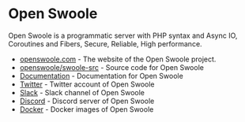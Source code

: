 # Open Swoole

Open Swoole is a programmatic server with PHP syntax and Async IO, Coroutines and Fibers, Secure, Reliable, High performance.

* [openswoole.com](https://openswoole.com) - The website of the Open Swoole project.
* [openswoole/swoole-src](https://github.com/openswoole/swoole-src) - Source code for Open Swoole
* [Documentation](https://openswoole.com/docs) - Documentation for Open Swoole
* [Twitter](https://twitter.com/openswoole) - Twitter account of Open Swoole
* [Slack](https://goo.gl/forms/wooTTDmhbu30x4qC3) - Slack channel of Open Swoole
* [Discord](https://discord.gg/5QC57RNPpw) - Discord server of Open Swoole
* [Docker](https://github.com/openswoole/docker-swoole) - Docker images of Open Swoole
